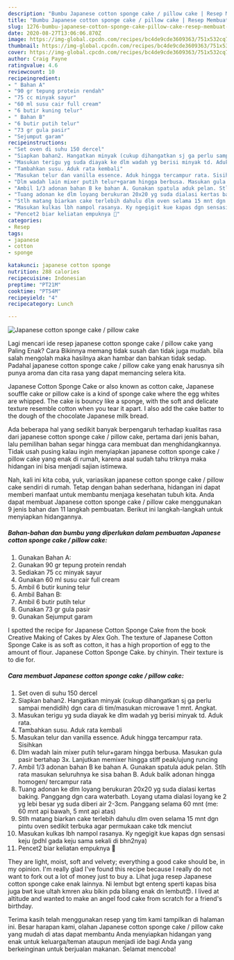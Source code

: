 ```yaml
---
description: "Bumbu Japanese cotton sponge cake / pillow cake | Resep Membuat Japanese cotton sponge cake / pillow cake Yang Sempurna"
title: "Bumbu Japanese cotton sponge cake / pillow cake | Resep Membuat Japanese cotton sponge cake / pillow cake Yang Sempurna"
slug: 1276-bumbu-japanese-cotton-sponge-cake-pillow-cake-resep-membuat-japanese-cotton-sponge-cake-pillow-cake-yang-sempurna
date: 2020-08-27T13:06:06.870Z
image: https://img-global.cpcdn.com/recipes/bc4de9cde3609363/751x532cq70/japanese-cotton-sponge-cake-pillow-cake-foto-resep-utama.jpg
thumbnail: https://img-global.cpcdn.com/recipes/bc4de9cde3609363/751x532cq70/japanese-cotton-sponge-cake-pillow-cake-foto-resep-utama.jpg
cover: https://img-global.cpcdn.com/recipes/bc4de9cde3609363/751x532cq70/japanese-cotton-sponge-cake-pillow-cake-foto-resep-utama.jpg
author: Craig Payne
ratingvalue: 4.6
reviewcount: 10
recipeingredient:
- " Bahan A"
- "90 gr tepung protein rendah"
- "75 cc minyak sayur"
- "60 ml susu cair full cream"
- "6 butir kuning telur"
- " Bahan B"
- "6 butir putih telur"
- "73 gr gula pasir"
- "Sejumput garam"
recipeinstructions:
- "Set oven di suhu 150 dercel"
- "Siapkan bahan2. Hangatkan minyak (cukup dihangatkan sj ga perlu sampai mendidih) dgn cara di tim/masukan microwave 1 mnt. Angkat."
- "Masukan terigu yg suda diayak ke dlm wadah yg berisi minyak td. Aduk rata."
- "Tambahkan susu. Aduk rata kembali"
- "Masukan telur dan vanilla essence. Aduk hingga tercampur rata. Sisihkan"
- "Dlm wadah lain mixer putih telur+garam hingga berbusa. Masukan gula pasir bertahap 3x. Lanjutkan memixer hingga stiff peak/ujung runcing"
- "Ambil 1/3 adonan bahan B ke bahan A. Gunakan spatula aduk pelan. Stlh rata masukan seluruhnya ke sisa bahan B. Aduk balik adonan hingga homogen/ tercampur rata"
- "Tuang adonan ke dlm loyang berukuran 20x20 yg suda dialasi kertas baking. Panggang dgn cara waterbath. Loyang utama dialasi loyang ke 2 yg lebi besar yg suda diberi air 2-3cm. Panggang selama 60 mnt (me: 60 mnt api bawah, 5 mnt api atas)"
- "Stlh matang biarkan cake terlebih dahulu dlm oven selama 15 mnt dgn pintu oven sedikit terbuka agar permukaan cake tdk menciut"
- "Masukan kulkas lbh nampol rasanya. Ky ngegigit kue kapas dgn sensasi keju (pdhl gada keju sama sekali di bhn2nya)"
- "Pencet2 biar keliatan empuknya 🖤"
categories:
- Resep
tags:
- japanese
- cotton
- sponge

katakunci: japanese cotton sponge 
nutrition: 288 calories
recipecuisine: Indonesian
preptime: "PT21M"
cooktime: "PT54M"
recipeyield: "4"
recipecategory: Lunch

---
```



![Japanese cotton sponge cake / pillow cake](https://img-global.cpcdn.com/recipes/bc4de9cde3609363/751x532cq70/japanese-cotton-sponge-cake-pillow-cake-foto-resep-utama.jpg)

Lagi mencari ide resep japanese cotton sponge cake / pillow cake yang Paling Enak? Cara Bikinnya memang tidak susah dan tidak juga mudah. bila salah mengolah maka hasilnya akan hambar dan bahkan tidak sedap. Padahal japanese cotton sponge cake / pillow cake yang enak harusnya sih punya aroma dan cita rasa yang dapat memancing selera kita.

Japanese Cotton Sponge Cake or also known as cotton cake, Japanese souffle cake or pillow cake is a kind of sponge cake where the egg whites are whipped. The cake is bouncy like a sponge, with the soft and delicate texture resemble cotton when you tear it apart. I also add the cake batter to the dough of the chocolate Japanese milk bread.

Ada beberapa hal yang sedikit banyak berpengaruh terhadap kualitas rasa dari japanese cotton sponge cake / pillow cake, pertama dari jenis bahan, lalu pemilihan bahan segar hingga cara membuat dan menghidangkannya. Tidak usah pusing kalau ingin menyiapkan japanese cotton sponge cake / pillow cake yang enak di rumah, karena asal sudah tahu triknya maka hidangan ini bisa menjadi sajian istimewa.


Nah, kali ini kita coba, yuk, variasikan japanese cotton sponge cake / pillow cake sendiri di rumah. Tetap dengan bahan sederhana, hidangan ini dapat memberi manfaat untuk membantu menjaga kesehatan tubuh kita. Anda dapat membuat Japanese cotton sponge cake / pillow cake menggunakan 9 jenis bahan dan 11 langkah pembuatan. Berikut ini langkah-langkah untuk menyiapkan hidangannya.

<!--inarticleads1-->

##### Bahan-bahan dan bumbu yang diperlukan dalam pembuatan Japanese cotton sponge cake / pillow cake:

1. Gunakan  Bahan A:
1. Gunakan 90 gr tepung protein rendah
1. Sediakan 75 cc minyak sayur
1. Gunakan 60 ml susu cair full cream
1. Ambil 6 butir kuning telur
1. Ambil  Bahan B:
1. Ambil 6 butir putih telur
1. Gunakan 73 gr gula pasir
1. Gunakan Sejumput garam


I spotted the recipe for Japanese Cotton Sponge Cake from the book Creative Making of Cakes by Alex Goh. The texture of Japanese Cotton Sponge Cake is as soft as cotton, it has a high proportion of egg to the amount of flour. Japanese Cotton Sponge Cake. by chinyin. Their texture is to die for. 

<!--inarticleads2-->

##### Cara membuat Japanese cotton sponge cake / pillow cake:

1. Set oven di suhu 150 dercel
1. Siapkan bahan2. Hangatkan minyak (cukup dihangatkan sj ga perlu sampai mendidih) dgn cara di tim/masukan microwave 1 mnt. Angkat.
1. Masukan terigu yg suda diayak ke dlm wadah yg berisi minyak td. Aduk rata.
1. Tambahkan susu. Aduk rata kembali
1. Masukan telur dan vanilla essence. Aduk hingga tercampur rata. Sisihkan
1. Dlm wadah lain mixer putih telur+garam hingga berbusa. Masukan gula pasir bertahap 3x. Lanjutkan memixer hingga stiff peak/ujung runcing
1. Ambil 1/3 adonan bahan B ke bahan A. Gunakan spatula aduk pelan. Stlh rata masukan seluruhnya ke sisa bahan B. Aduk balik adonan hingga homogen/ tercampur rata
1. Tuang adonan ke dlm loyang berukuran 20x20 yg suda dialasi kertas baking. Panggang dgn cara waterbath. Loyang utama dialasi loyang ke 2 yg lebi besar yg suda diberi air 2-3cm. Panggang selama 60 mnt (me: 60 mnt api bawah, 5 mnt api atas)
1. Stlh matang biarkan cake terlebih dahulu dlm oven selama 15 mnt dgn pintu oven sedikit terbuka agar permukaan cake tdk menciut
1. Masukan kulkas lbh nampol rasanya. Ky ngegigit kue kapas dgn sensasi keju (pdhl gada keju sama sekali di bhn2nya)
1. Pencet2 biar keliatan empuknya 🖤


They are light, moist, soft and velvety; everything a good cake should be, in my opinion. I&#39;m really glad I&#39;ve found this recipe because I really do not want to fork out a lot of money just to buy a. Lihat juga resep Japanese cotton sponge cake enak lainnya. Ni lembut bgt enteng sperti kapas bisa juga bwt kue ultah kmren aku bikin pda bilang enak dn lembut😍. I lived at altitude and wanted to make an angel food cake from scratch for a friend&#39;s birthday. 

Terima kasih telah menggunakan resep yang tim kami tampilkan di halaman ini. Besar harapan kami, olahan Japanese cotton sponge cake / pillow cake yang mudah di atas dapat membantu Anda menyiapkan hidangan yang enak untuk keluarga/teman ataupun menjadi ide bagi Anda yang berkeinginan untuk berjualan makanan. Selamat mencoba!

